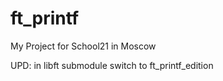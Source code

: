 # ft_printf

My Project for School21 in Moscow

UPD: in libft submodule switch to ft_printf_edition
